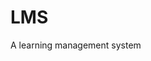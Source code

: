 # LMS
A learning management system

<object data="https://github.com/JunchenZ/LMS/blob/master/LMS_ER.pdf" type="application/pdf" width="700px" height="700px">
    <embed src="https://github.com/JunchenZ/LMS/blob/master/LMS_ER.pdf">
    </embed>
</object>
